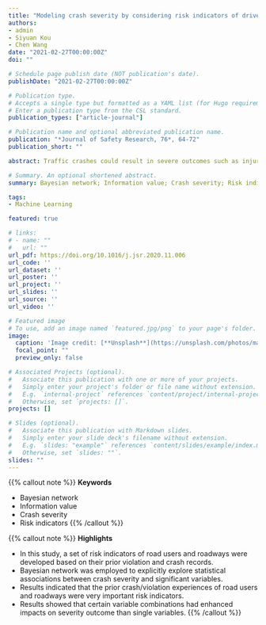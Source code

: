 ```yaml
---
title: "Modeling crash severity by considering risk indicators of driver and roadway: A Bayesian network approach"
authors:
- admin
- Siyuan Kou
- Chen Wang
date: "2021-02-27T00:00:00Z"
doi: ""

# Schedule page publish date (NOT publication's date).
publishDate: "2021-02-27T00:00:00Z"

# Publication type.
# Accepts a single type but formatted as a YAML list (for Hugo requirements).
# Enter a publication type from the CSL standard.
publication_types: ["article-journal"]

# Publication name and optional abbreviated publication name.
publication: "*Journal of Safety Research, 76*, 64-72"
publication_short: ""

abstract: Traffic crashes could result in severe outcomes such as injuries and deaths. Thus, understanding factors associated with crash severity is of practical importance. Few studies have deeply examined how prior violation and crash experience of drivers and roadways are associated with crash severity. In this study, a set of risk indicators of road users and roadways were developed based on their prior violation and crash records (e.g., cumulative crash frequency of a roadway), in order to reflect certain aspect or degree of their driving risk. To explore the impacts of those indicators on crash severity and complex interactions among all contributing factors, a Bayesian network approach was developed, based on citywide crash data collected in Kunshan, China from 2016 to 2018. A variable selection procedure based on Information Value (IV) was developed to identify significant variables, and the Bayesian network was employed to explicitly explore statistical associations between crash severity and significant variables. In terms of balanced accuracy and AUCs, the proposed approach performed reasonably well. Bayesian modeling results indicated that the prior crash/violation experiences of road users and roadways were very important risk indicators. For example, migrant workers tend to have high injury risk due to their dangerous violation behaviors, such as retrograding, red-light running, and right-of-way violation. Furthermore, results showed that certain variable combinations had enhanced impacts on severity outcome than single variables. For example, when a migrant worker and a non-motorized vehicle are involved in a crash happening on a local road with high cumulative violation frequency in the previous year, the probability for drivers suffering serious injury or fatality is much higher than that caused by any single factor. The proposed methodology and modeling results provide insights for developing effective countermeasures to reduce crash severity and improve traffic system safety performance.

# Summary. An optional shortened abstract.
summary: Bayesian network; Information value; Crash severity; Risk indicators

tags:
- Machine Learning

featured: true

# links:
# - name: ""
#   url: ""
url_pdf: https://doi.org/10.1016/j.jsr.2020.11.006
url_code: ''
url_dataset: ''
url_poster: ''
url_project: ''
url_slides: ''
url_source: ''
url_video: ''

# Featured image
# To use, add an image named `featured.jpg/png` to your page's folder. 
image:
  caption: 'Image credit: [**Unsplash**](https://unsplash.com/photos/man-in-white-and-black-stripe-shirt-and-black-pants-standing-beside-black-car-during-daytime-uWOBgtCD_m8)'
  focal_point: ""
  preview_only: false

# Associated Projects (optional).
#   Associate this publication with one or more of your projects.
#   Simply enter your project's folder or file name without extension.
#   E.g. `internal-project` references `content/project/internal-project/index.md`.
#   Otherwise, set `projects: []`.
projects: []

# Slides (optional).
#   Associate this publication with Markdown slides.
#   Simply enter your slide deck's filename without extension.
#   E.g. `slides: "example"` references `content/slides/example/index.md`.
#   Otherwise, set `slides: ""`.
slides: ""
---
```


{{% callout note %}}
**Keywords**
- Bayesian network
- Information value
- Crash severity
- Risk indicators
{{% /callout %}}

{{% callout note %}}
**Highlights**
- In this study, a set of risk indicators of road users and roadways were developed based on their prior violation and crash records.
- Bayesian network was employed to explicitly explore statistical associations between crash severity and significant variables.
- Results indicated that the prior crash/violation experiences of road users and roadways were very important risk indicators.
- Results showed that certain variable combinations had enhanced impacts on severity outcome than single variables.
{{% /callout %}}
